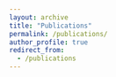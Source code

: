 ```yaml
---
layout: archive
title: "Publications"
permalink: /publications/
author_profile: true
redirect_from:
  - /publications
---
```


